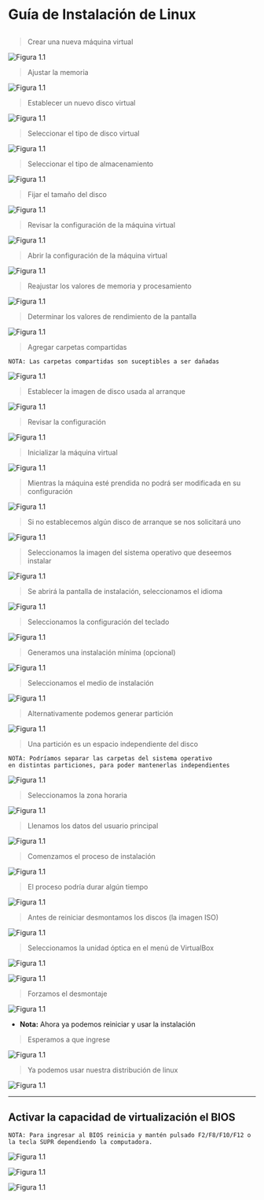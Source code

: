 # Guía de Instalación de Linux

##

> Crear una nueva máquina virtual

![Figura 1.1](./figures/1.1.png)

> Ajustar la memoria

![Figura 1.1](./figures/1.2.png)

> Establecer un nuevo disco virtual

![Figura 1.1](./figures/1.3.png)

> Seleccionar el tipo de disco virtual

![Figura 1.1](./figures/1.4.png)

> Seleccionar el tipo de almacenamiento

![Figura 1.1](./figures/1.5.png)

> Fijar el tamaño del disco

![Figura 1.1](./figures/1.6.png)

> Revisar la configuración de la máquina virtual

![Figura 1.1](./figures/1.7.png)

> Abrir la configuración de la máquina virtual

![Figura 1.1](./figures/1.8.png)

> Reajustar los valores de memoria y procesamiento

![Figura 1.1](./figures/1.9.png)

> Determinar los valores de rendimiento de la pantalla

![Figura 1.1](./figures/1.10.png)

> Agregar carpetas compartidas

    NOTA: Las carpetas compartidas son suceptibles a ser dañadas

![Figura 1.1](./figures/1.12.png)

> Establecer la imagen de disco usada al arranque

![Figura 1.1](./figures/1.13.png)

> Revisar la configuración

![Figura 1.1](./figures/1.14.png)

> Inicializar la máquina virtual

![Figura 1.1](./figures/1.15.png)

> Mientras la máquina esté prendida no podrá ser modificada en su configuración

![Figura 1.1](./figures/1.16.png)

> Si no establecemos algún disco de arranque se nos solicitará uno

![Figura 1.1](./figures/1.17.png)

> Seleccionamos la imagen del sistema operativo que deseemos instalar

![Figura 1.1](./figures/1.18.png)

> Se abrirá la pantalla de instalación, seleccionamos el idioma

![Figura 1.1](./figures/1.19.png)

> Seleccionamos la configuración del teclado

![Figura 1.1](./figures/1.20.png)

> Generamos una instalación mínima (opcional)

![Figura 1.1](./figures/1.21.png)

> Seleccionamos el medio de instalación

![Figura 1.1](./figures/1.22.png)

> Alternativamente podemos generar partición

![Figura 1.1](./figures/1.23.png)

> Una partición es un espacio independiente del disco

    NOTA: Podríamos separar las carpetas del sistema operativo
    en distintas particiones, para poder mantenerlas independientes

![Figura 1.1](./figures/1.24.png)

> Seleccionamos la zona horaria

![Figura 1.1](./figures/1.25.png)

> Llenamos los datos del usuario principal

![Figura 1.1](./figures/1.26.png)

> Comenzamos el proceso de instalación

![Figura 1.1](./figures/1.27.png)

> El proceso podría durar algún tiempo

![Figura 1.1](./figures/1.28.png)

> Antes de reiniciar desmontamos los discos (la imagen ISO)

![Figura 1.1](./figures/1.29.png)

> Seleccionamos la unidad óptica en el menú de VirtualBox

![Figura 1.1](./figures/1.30.png)

![Figura 1.1](./figures/1.31.png)

> Forzamos el desmontaje

![Figura 1.1](./figures/1.32.png)

* **Nota:** Ahora ya podemos reiniciar y usar la instalación

> Esperamos a que ingrese

![Figura 1.1](./figures/1.33.png)

> Ya podemos usar nuestra distribución de linux

![Figura 1.1](./figures/1.34.png)

---

## Activar la capacidad de virtualización el BIOS

    NOTA: Para ingresar al BIOS reinicia y mantén pulsado F2/F8/F10/F12 o la tecla SUPR dependiendo la computadora.

![Figura 1.1](./figures/1.36.png)

![Figura 1.1](./figures/1.35.png)

![Figura 1.1](./figures/1.37.png)